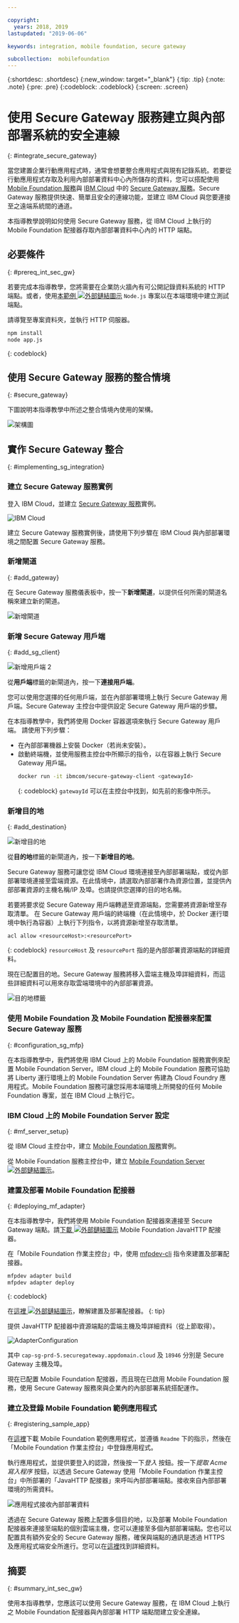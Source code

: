 ```yaml
---

copyright:
  years: 2018, 2019
lastupdated: "2019-06-06"

keywords: integration, mobile foundation, secure gateway

subcollection:  mobilefoundation
---
```


{:shortdesc: .shortdesc}
{:new_window: target="_blank"}
{:tip: .tip}
{:note: .note}
{:pre: .pre}
{:codeblock: .codeblock}
{:screen: .screen}

# 使用 Secure Gateway 服務建立與內部部署系統的安全連線
{: #integrate_secure_gateway}

當您建置企業行動應用程式時，通常會想要整合應用程式與現有記錄系統。若要從行動應用程式存取及利用內部部署資料中心內所儲存的資料，您可以搭配使用 [Mobile Foundation 服務](https://cloud.ibm.com/catalog/services/mobile-foundation)與 [IBM Cloud](https://cloud.ibm.com/) 中的 [Secure Gateway 服務](https://cloud.ibm.com/catalog/services/secure-gateway)。Secure Gateway 服務提供快速、簡單且安全的連線功能，並建立 IBM Cloud 與您要連接至之遠端系統間的通道。

本指導教學說明如何使用 Secure Gateway 服務，從 IBM Cloud 上執行的 Mobile Foundation 配接器存取內部部署資料中心內的 HTTP 端點。

## 必要條件
{: #prereq_int_sec_gw}

若要完成本指導教學，您將需要在企業防火牆內有可公開記錄資料系統的 HTTP 端點。或者，使用[本範例 ![外部鏈結圖示](../../icons/launch-glyph.svg "外部鏈結圖示")](https://github.com/MobileFirst-Platform-Developer-Center/MFPSecureGatewayIonic/tree/master/NodeJSHTTPProject) `Node.js` 專案以在本端環境中建立測試端點。

請導覽至專案資料夾，並執行 HTTP 伺服器。

```bash
npm install
node app.js
```
{: codeblock}

## 使用 Secure Gateway 服務的整合情境
{: #secure_gateway}

下圖說明本指導教學中所述之整合情境內使用的架構。

![架構圖](images/SecureGatewayArchi.png "裝置、雲端服務和內部部署網路的架構圖")

## 實作 Secure Gateway 整合
{: #implementing_sg_integration}

### 建立 Secure Gateway 服務實例
登入 IBM Cloud，並建立 [Secure Gateway 服務](https://cloud.ibm.com/catalog/services/secure-gateway/)實例。

![IBM Cloud](images/SecureGatewayInst.gif "從 IBM Cloud 型錄建立 Secure Gateway 實例")

建立 Secure Gateway 服務實例後，請使用下列步驟在 IBM Cloud 與內部部署環境之間配置 Secure Gateway 服務。

### 新增閘道
{: #add_gateway}

在 Secure Gateway 服務儀表板中，按一下**新增閘道**，以提供任何所需的閘道名稱來建立新的閘道。

![新增閘道](images/AcmeAddGateway.gif "新增閘道使用者介面步驟")


### 新增 Secure Gateway 用戶端
{: #add_sg_client}

![新增用戶端 2](images/AcmeAddClient.gif "新增用戶端使用者介面步驟")

從**用戶端**標籤的新閘道內，按一下**連接用戶端**。

您可以使用您選擇的任何用戶端，並在內部部署環境上執行 Secure Gateway 用戶端。Secure Gateway 主控台中提供設定 Secure Gateway 用戶端的步驟。

在本指導教學中，我們將使用 Docker 容器選項來執行 Secure Gateway 用戶端。
請使用下列步驟：
*   在內部部署機器上安裝 Docker（若尚未安裝）。
*   啟動終端機，並使用服務主控台中所顯示的指令，以在容器上執行 Secure Gateway 用戶端。
    ```bash
    docker run -it ibmcom/secure-gateway-client <gatewayId>
    ```
    {: codeblock}
    `gatewayId` 可以在主控台中找到，如先前的影像中所示。

### 新增目的地
{: #add_destination}

![新增目的地](images/AcmeAddDest.gif "新增目的地使用者介面步驟")

從**目的地**標籤的新閘道內，按一下**新增目的地**。

Secure Gateway 服務可讓您從 IBM Cloud 環境連接至內部部署端點，或從內部部署環境連接至雲端資源。在此情境中，請選取內部部署作為資源位置，並提供內部部署資源的主機名稱/IP 及埠。也請提供您選擇的目的地名稱。

若要將要求從 Secure Gateway 用戶端轉遞至資源端點，您需要將資源新增至存取清單。
在 Secure Gateway 用戶端的終端機（在此情境中，於 Docker 運行環境中執行為容器）上執行下列指令，以將資源新增至存取清單。

```
acl allow <resourceHost>:<resourcePort>
```
{: codeblock}
`resourceHost` 及 `resourcePort` 指的是內部部署資源端點的詳細資料。

現在已配置目的地。Secure Gateway 服務將移入雲端主機及埠詳細資料，而這些詳細資料可以用來存取雲端環境中的內部部署資源。

![目的地標籤](images/AcmeCloudPopulate.gif "主機和埠詳細資料畫面")

### 使用 Mobile Foundation 及 Mobile Foundation 配接器來配置 Secure Gateway 服務
{: #configuration_sg_mfp}

在本指導教學中，我們將使用 IBM Cloud 上的 Mobile Foundation 服務實例來配置 Mobile Foundation Server。IBM cloud 上的 Mobile Foundation 服務可協助將 Liberty 運行環境上的 Mobile Foundation Server 佈建為 Cloud Foundry 應用程式。Mobile Foundation 服務可讓您採用本端環境上所開發的任何 Mobile Foundation 專案，並在 IBM Cloud 上執行它。

### IBM Cloud 上的 Mobile Foundation Server 設定
{: #mf_server_setup}

從 IBM Cloud 主控台中，建立 [Mobile Foundation 服務](https://cloud.ibm.com/catalog/services/mobile-foundation)實例。

從 Mobile Foundation 服務主控台中，建立 [Mobile Foundation Server ![外部鏈結圖示](../../icons/launch-glyph.svg "外部鏈結圖示")](https://mobilefirstplatform.ibmcloud.com/tutorials/en/foundation/8.0/ibmcloud/using-mobile-foundation/)。


### 建置及部署 Mobile Foundation 配接器
{: #deploying_mf_adapter}

在本指導教學中，我們將使用 Mobile Foundation 配接器來連接至 Secure Gateway 端點。請[下載 ![外部鏈結圖示](../../icons/launch-glyph.svg "外部鏈結圖示")](https://github.com/MobileFirst-Platform-Developer-Center/Adapters/tree/release80/JavaHTTP) Mobile Foundation JavaHTTP 配接器。

在「Mobile Foundation 作業主控台」中，使用 [mfpdev-cli](/docs/services/mobilefoundation?topic=mobilefoundation-mobile_foundation_cli#mobile_foundation_cli) 指令來建置及部署配接器。
```bash
mfpdev adapter build 
mfpdev adapter deploy
```
{: codeblock}

在[這裡 ![外部鏈結圖示](../../icons/launch-glyph.svg "外部鏈結圖示")](https://mobilefirstplatform.ibmcloud.com/tutorials/en/foundation/8.0/adapters/)，瞭解建置及部署配接器。
{: tip}

提供 JavaHTTP 配接器中資源端點的雲端主機及埠詳細資料（從上節取得）。

![AdapterConfiguration ](images/AdapterConfiguration.png "Java HTTP 配置頁面")

其中 `cap-sg-prd-5.securegateway.appdomain.cloud` 及 `18946` 分別是 Secure Gateway 主機及埠。

現在已配置 Mobile Foundation 配接器，而且現在已啟用 Mobile Foundation 服務，使用 Secure Gateway 服務來與企業內的內部部署系統搭配運作。

### 建立及登錄 Mobile Foundation 範例應用程式
{: #registering_sample_app}

在[這裡](https://github.com/MobileFirst-Platform-Developer-Center/MFPSecureGatewayIonic/)下載 Mobile Foundation 範例應用程式，並遵循 `Readme` 下的指示，然後在「Mobile Foundation 作業主控台」中登錄應用程式。

執行應用程式，並提供要登入的認證，然後按一下*登入* 按鈕。按一下*提取 Acme 寫入程序* 按鈕，以透過 Secure Gateway 使用「Mobile Foundation 作業主控台」中所部署的「JavaHTTP 配接器」來呼叫內部部署端點。接收來自內部部署環境的所需資料。

![應用程式接收內部部署資料](images/AcmePublishersApp.gif "範例應用程式接收資料")

透過在 Secure Gateway 服務上配置多個目的地，以及部署 Mobile Foundation 配接器來連接至端點的個別雲端主機，您可以連接至多個內部部署端點。您也可以配置具有額外安全的 Secure Gateway 服務，確保與端點的通訊是透過 HTTPS 及應用程式端安全所進行。您可以在[這裡](/docs/services/SecureGateway?topic=securegateway-getting-started-with-sg#getting-started-with-sg)找到詳細資料。


## 摘要
{: #summary_int_sec_gw}

使用本指導教學，您應該可以使用 Secure Gateway 服務，在 IBM Cloud 上執行之 Mobile Foundation 配接器與內部部署 HTTP 端點間建立安全連線。
